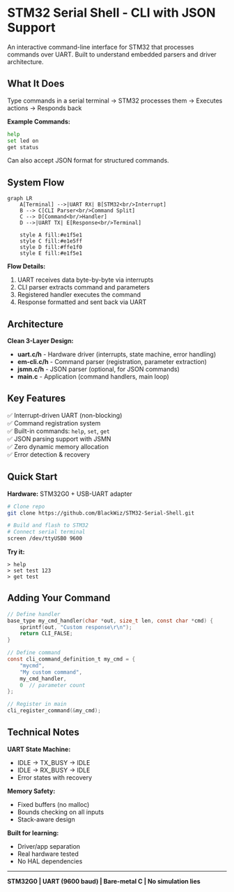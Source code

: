 # STM32 Serial Shell - CLI with JSON Support

An interactive command-line interface for STM32 that processes commands over UART. Built to understand embedded parsers and driver architecture.

## What It Does

Type commands in a serial terminal → STM32 processes them → Executes actions → Responds back

**Example Commands:**
```bash
help
set led on
get status
```

Can also accept JSON format for structured commands.

## System Flow

```mermaid
graph LR
    A[Terminal] -->|UART RX| B[STM32<br/>Interrupt]
    B --> C[CLI Parser<br/>Command Split]
    C --> D[Command<br/>Handler]
    D -->|UART TX| E[Response<br/>Terminal]
    
    style A fill:#e1f5e1
    style C fill:#e1e5ff
    style D fill:#ffe1f0
    style E fill:#e1f5e1
```

**Flow Details:**
1. UART receives data byte-by-byte via interrupts
2. CLI parser extracts command and parameters
3. Registered handler executes the command
4. Response formatted and sent back via UART

## Architecture

**Clean 3-Layer Design:**

- **uart.c/h** - Hardware driver (interrupts, state machine, error handling)
- **em-cli.c/h** - Command parser (registration, parameter extraction)
- **jsmn.c/h** - JSON parser (optional, for JSON commands)
- **main.c** - Application (command handlers, main loop)

## Key Features

✅ Interrupt-driven UART (non-blocking)  
✅ Command registration system  
✅ Built-in commands: `help`, `set`, `get`  
✅ JSON parsing support with JSMN  
✅ Zero dynamic memory allocation  
✅ Error detection & recovery  

## Quick Start

**Hardware:** STM32G0 + USB-UART adapter

```bash
# Clone repo
git clone https://github.com/BlackWiz/STM32-Serial-Shell.git

# Build and flash to STM32
# Connect serial terminal
screen /dev/ttyUSB0 9600
```

**Try it:**
```
> help
> set test 123
> get test
```

## Adding Your Command

```c
// Define handler
base_type my_cmd_handler(char *out, size_t len, const char *cmd) {
    sprintf(out, "Custom response\r\n");
    return CLI_FALSE;
}

// Define command
const cli_command_definition_t my_cmd = {
    "mycmd",
    "My custom command",
    my_cmd_handler,
    0  // parameter count
};

// Register in main
cli_register_command(&my_cmd);
```

## Technical Notes

**UART State Machine:**
- IDLE → TX_BUSY → IDLE
- IDLE → RX_BUSY → IDLE  
- Error states with recovery

**Memory Safety:**
- Fixed buffers (no malloc)
- Bounds checking on all inputs
- Stack-aware design

**Built for learning:**
- Driver/app separation
- Real hardware tested
- No HAL dependencies

---

**STM32G0 | UART (9600 baud) | Bare-metal C | No simulation lies**
